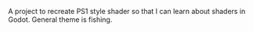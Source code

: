 A project to recreate PS1 style shader so that I can learn about shaders in Godot.
General theme is fishing.
